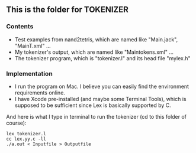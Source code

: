 ## This is the folder for TOKENIZER

### Contents

- Test examples from nand2tetris, which are named like "Main.jack", "MainT.xml" ...
- My tokenizer's output, which are named like "Maintokens.xml" ...
- The tokenizer program, which is "tokenizer.l" and its head file "mylex.h" 

### Implementation

- I run the program on Mac. I believe you can easily find the environment requirements online. 
- I have Xcode pre-installed (and maybe some Terminal Tools), which is supposed to be sufficient since Lex is basically supported by C. 

And here is what I type in terminal to run the tokenizer (cd to this folder of course):

```
lex tokenizer.l
cc lex.yy.c -ll
./a.out < Inputfile > Outputfile
```

